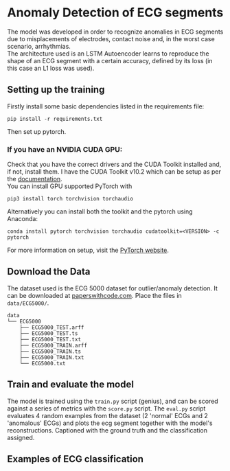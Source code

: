 # Anomaly Detection of ECG segments

The model was developed in order to recognize anomalies in ECG segments due to misplacements of electrodes, contact noise and, in the worst case scenario, arrhythmias. <br/>
The architecture used is an LSTM Autoencoder learns to reproduce the shape of an ECG segment with a certain accuracy, defined by its loss (in this case an L1 loss was used). 

## Setting up the training
Firstly install some basic dependencies listed in the requirements file:
```
pip install -r requirements.txt
```
Then set up pytorch.
### If you have an NVIDIA CUDA GPU:
Check that you have the correct drivers and the CUDA Toolkit installed and, if not, install them. I have the CUDA Toolkit v10.2 which can be setup as per the [documentation](https://docs.nvidia.com/cuda/archive/10.2/). <br/>
You can install GPU supported PyTorch with
```
pip3 install torch torchvision torchaudio
```
Alternatively you can install both the toolkit and the pytorch using Anaconda:
```
conda install pytorch torchvision torchaudio cudatoolkit=<VERSION> -c pytorch
```
For more information on setup, visit the [PyTorch website](https://pytorch.org/get-started/locally/).
## Download the Data
The dataset used is the ECG 5000 dataset for outlier/anomaly detection. It can be downloaded at [paperswithcode.com](https://paperswithcode.com/sota/outlier-detection-on-ecg5000). Place the files in `data/ECG5000/`.
```
data
└── ECG5000
    ├── ECG5000_TEST.arff
    ├── ECG5000_TEST.ts
    ├── ECG5000_TEST.txt
    ├── ECG5000_TRAIN.arff
    ├── ECG5000_TRAIN.ts
    ├── ECG5000_TRAIN.txt
    └── ECG5000.txt
```

## Train and evaluate the model
The model is trained using the `train.py` script (genius), and can be scored against a series of metrics with the `score.py` script. The `eval.py` script evaluates 4 random examples from the dataset (2 'normal' ECGs and 2 'anomalous' ECGs) and plots the ecg segment together with the model's reconstructions. Captioned with the ground truth and the classification assigned.

## Examples of ECG classification

